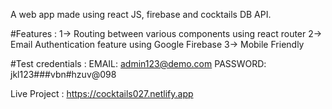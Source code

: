 A web app made using react JS, firebase and cocktails DB API.

#Features :
1-> Routing between various components using react router 
2-> Email Authentication feature using Google Firebase
3-> Mobile Friendly

#Test credentials :
EMAIL: admin123@demo.com
PASSWORD: jkl123###vbn#hzuv@098

Live Project : https://cocktails027.netlify.app

